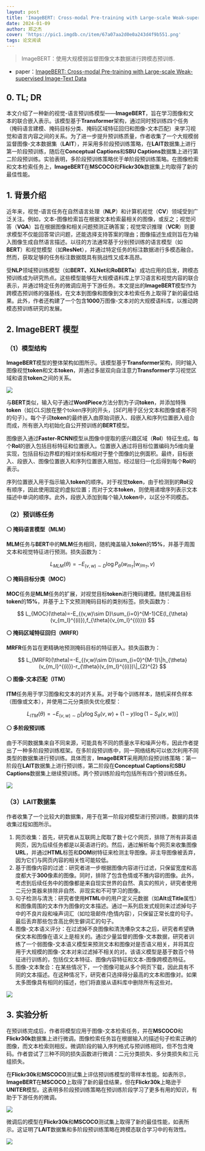 ```yaml
---
layout: post
title: 'ImageBERT: Cross-modal Pre-training with Large-scale Weak-supervised Image-Text Data'
date: 2024-01-09
author: 郑之杰
cover: 'https://pic1.imgdb.cn/item/67a07aa2d0e0a243d4f9b551.png'
tags: 论文阅读
---
```


> ImageBERT：使用大规模弱监督图像文本数据进行跨模态预训练.

- paper：[ImageBERT: Cross-modal Pre-training with Large-scale Weak-supervised Image-Text Data](https://arxiv.org/abs/2001.07966)

## 0. TL; DR

本文介绍了一种新的视觉-语言预训练模型——**ImageBERT**，旨在学习图像和文本的联合嵌入表示。该模型基于**Transformer**架构，通过同时预训练四个任务（掩码语言建模、掩码目标分类、掩码区域特征回归和图像-文本匹配）来学习视觉和语言内容之间的关系。为了进一步提升预训练质量，作者收集了一个大规模弱监督图像-文本数据集（**LAIT**），并采用多阶段预训练策略，在**LAIT**数据集上进行第一阶段预训练，随后在**Conceptual Captions**和**SBU Captions**数据集上进行第二阶段预训练。实验表明，多阶段预训练策略优于单阶段预训练策略。在图像检索和文本检索任务上，**ImageBERT**在**MSCOCO**和**Flickr30k**数据集上均取得了新的最佳性能。

## 1. 背景介绍

近年来，视觉-语言任务在自然语言处理（**NLP**）和计算机视觉（**CV**）领域受到广泛关注。例如，文本-图像检索旨在根据文本检索最相关的图像，或反之；视觉问答（**VQA**）旨在根据图像和相关问题预测正确答案；视觉常识推理（**VCR**）则要求模型不仅能回答常识问题，还能选择支持答案的理由；图像描述生成则旨在为输入图像生成自然语言描述。以往的方法通常基于分别预训练的语言模型（如**BERT**）和视觉模型（如**ResNet**），并通过特定任务的标注数据进行多模态融合。然而，获取足够的任务标注数据既具有挑战性又成本高昂。

受**NLP**领域预训练模型（如**BERT、XLNet**和**RoBERTa**）成功应用的启发，跨模态预训练成为研究热点。这些模型能够在大规模语料库上学习语言和视觉内容的联合表示，并通过特定任务的微调应用于下游任务。本文提出的**ImageBERT**模型作为跨模态预训练的强基线，在文本到图像和图像到文本检索任务上取得了新的最佳结果。此外，作者还构建了一个包含**1000**万图像-文本对的大规模语料库，以推动跨模态预训练研究的发展。

## 2. ImageBERT 模型

### （1）模型结构

**ImageBERT**模型的整体架构如图所示。该模型基于**Transformer**架构，同时输入图像视觉**token**和文本**token**，并通过多层双向自注意力**Transformer**学习视觉区域和语言**token**之间的关系。

![](https://pic1.imgdb.cn/item/67a07ba5d0e0a243d4f9b56c.png)

与**BERT**类似，输入句子通过**WordPiece**方法分割为子词**token**，并添加特殊**token**（如$[CLS]$放在整个token序列的开头，$[SEP]$用于区分文本和图像或者不同的句子）。每个子词**token**的最终嵌入由原始词嵌入、段嵌入和序列位置嵌入组合而成，所有嵌入均初始化自公开预训练的**BERT**模型。

图像嵌入通过**Faster-RCNN**模型从图像中提取的感兴趣区域（**RoI**）特征生成。每个**RoI**的嵌入包括目标特征和位置嵌入。位置嵌入通过将目标位置编码为5维向量实现，包括目标边界框的相对坐标和相对于整个图像的比例面积。最终，目标嵌入、段嵌入、图像位置嵌入和序列位置嵌入相加，经过层归一化后得到每个**RoI**的表示。

序列位置嵌入用于指示输入**token**的顺序。对于视觉**token**，由于检测到的**RoI**没有顺序，因此使用固定的虚拟位置；而对于文本**token**，则使用递增序列表示文本描述中单词的顺序。此外，段嵌入添加到每个输入**token**中，以区分不同模态。

### （2）预训练任务

**⚪ 掩码语言模型（MLM）**

**MLM**任务与**BERT**中的**MLM**任务相同，随机掩盖输入**token**的**15%**，并基于周围文本和视觉特征进行预测。损失函数为：

$$
L_{MLM}(\theta)=-E_{(v,w)\sim D}\log P_{\theta}(w_{m_T}|w_{/m_T},v)
$$

**⚪ 掩码目标分类（MOC）**

**MOC**任务是**MLM**任务的扩展，对视觉目标**token**进行掩码建模。随机掩盖目标**token**的**15%**，并基于上下文预测掩码目标的类别标签。损失函数为：

$$
L_{MOC}(\theta)=-E_{(v,w)\sim D}\sum_{i=0}^{M-1}CE(l_{\theta}(v_{m_I}^{(i)}),f_{\theta}(v_{m_I}^{(i)}))
$$

**⚪ 掩码区域特征回归（MRFR）**

**MRFR**任务旨在更精确地预测掩码目标的特征嵌入。损失函数为：

$$
L_{MRFR}(\theta)=-E_{(v,w)\sim D}\sum_{i=0}^{M-1}\|h_{\theta}(v_{m_I}^{(i)})-r_{\theta}(v_{m_I}^{(i)})\|_{2}^{2}
$$

**⚪ 图像-文本匹配（ITM）**

**ITM**任务用于学习图像和文本的对齐关系。对于每个训练样本，随机采样负样本（图像或文本），并使用二元分类损失优化模型：

$$
L_{ITM}(θ) = -E_{(v,w)∼D} [y\log S_{\theta}(v,w) + (1-y)\log(1-S_{\theta}(v,w))]
$$


**⚪ 多阶段预训练**

由于不同数据集来自不同来源，可能具有不同的质量水平和噪声分布，因此作者提出了一种多阶段预训练框架。在多阶段预训练中，同一网络结构可以依次利用不同类型的数据集进行预训练。具体而言，**ImageBERT**采用两阶段预训练策略：第一阶段在**LAIT**数据集上进行预训练，第二阶段在**Conceptual Captions**和**SBU Captions**数据集上继续预训练。两个预训练阶段均包括所有四个预训练任务。

![](https://pic1.imgdb.cn/item/67a07de5d0e0a243d4f9b5a5.png)

### （3）LAIT数据集

作者收集了一个比较大的数据集，用于在第一阶段对模型进行预训练，数据的具体收集过程如图所示。
1. 网页收集：首先，研究者从互联网上爬取了数十亿个网页，排除了所有非英语网页，因为后续任务都是以英语进行的。然后，通过解析每个网页来收集图像**URL**，并通过**HTML**标签和**DOM**树特征来检测主导图像。非主导图像被丢弃，因为它们与网页内容的相关性可能较低。
2. 基于图像内容的过滤：研究者进一步根据图像内容进行过滤，只保留宽度和高度都大于**300**像素的图像。同时，排除了包含色情或不雅内容的图像。此外，考虑到后续任务中的图像都是来自现实世界的自然、真实的照片，研究者使用二元分类器来排除非自然、非现实和不可学习的图像。
3. 句子检测与清洗：研究者使用**HTML**中的用户定义元数据（如**Alt**或**Title**属性）和图像周围的文本作为图像的文本描述。通过一系列启发式规则来过滤掉句子中的不良片段和噪声词汇（如垃圾邮件/色情内容），只保留正常长度的句子。最后丢弃那些包含高比例生僻词汇的句子。
4. 图像-文本语义评分：在过滤掉不良图像和清洗嘈杂文本之后，研究者希望确保文本和图像在语义上是相关的。通过少量监督的图像-文本数据，研究者训练了一个弱图像-文本语义模型来预测文本和图像对是否语义相关，并将其应用于大规模的图像-文本对来过滤掉不相关的对。该语义模型是基于数百个特征进行训练的，包括仅文本特征、图像内容特征和文本-图像跨模态特征。
5. 图像-文本聚合：在某些情况下，一个图像可能从多个网页下载，因此具有不同的文本描述。在这种情况下，研究者只选择得分最高的文本和图像对。如果太多图像具有相同的描述，他们将直接从语料库中删除所有这些对。

![](https://pic1.imgdb.cn/item/67a07e70d0e0a243d4f9b5af.png)

## 3. 实验分析

在预训练完成后，作者将模型应用于图像-文本检索任务，并在**MSCOCO**和**Flickr30k**数据集上进行微调。图像检索任务旨在根据输入的描述句子检索正确的图像，而文本检索则相反。微调阶段的输入序列格式与预训练相同，但不包含掩码。作者尝试了三种不同的损失函数进行微调：二元分类损失、多分类损失和三元组损失。

在**Flickr30k**和**MSCOCO**测试集上评估预训练模型的零样本性能。如表所示，**ImageBERT**在**MSCOCO**上取得了新的最佳结果，但在**Flickr30k**上略逊于**UNITER**模型。这表明多阶段预训练策略在预训练阶段学习了更多有用的知识，有助于下游任务的微调。

![](https://pic1.imgdb.cn/item/67a07f35d0e0a243d4f9b5c3.png)

微调后的模型在**Flickr30k**和**MSCOCO**测试集上取得了新的最佳性能，如表所示。这证明了**LAIT**数据集和多阶段预训练策略在跨模态联合学习中的有效性。

![](https://pic1.imgdb.cn/item/67a07f59d0e0a243d4f9b5c5.png)

